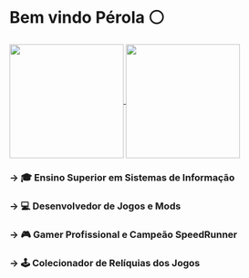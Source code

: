 # Bem vindo Pérola ⚪

<a href="https://github.com/anuraghazra/github-readme-stats">
  <img height=200 align="center" src="https://github-readme-stats.vercel.app/api?username=GlobPerola&show_icons=true&theme=github_dark" />
</a>
<a href="https://github.com/anuraghazra/convoychat">
  <img height=200 align="center" src="https://github-readme-stats.vercel.app/api/top-langs?username=GlobPerola&layout=compact&langs_count=8&card_width=320&theme=github_dark" />
</a>

### → 🎓 Ensino Superior em Sistemas de Informação
### → 💻 Desenvolvedor de Jogos e Mods
### → 🎮 Gamer Profissional e Campeão SpeedRunner
### → 🕹 Colecionador de Relíquias dos Jogos
